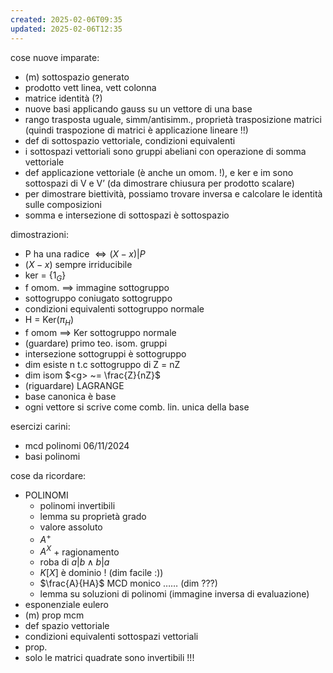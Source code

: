 ```yaml
---
created: 2025-02-06T09:35
updated: 2025-02-06T12:35
---
```

cose nuove imparate:
- (m) sottospazio generato
- prodotto vett linea, vett colonna
- matrice identità (?)
- nuove basi applicando gauss su un vettore di una base
- rango trasposta uguale, simm/antisimm., proprietà trasposizione matrici (quindi traspozione di matrici è applicazione lineare !!)
- def di sottospazio vettoriale, condizioni equivalenti
- i sottospazi vettoriali sono gruppi abeliani con operazione di somma vettoriale
- def applicazione vettoriale (è anche un omom. !), e ker e im sono sottospazi di V e V’ (da dimostrare chiusura per prodotto scalare)
- per dimostrare biettività, possiamo trovare inversa e calcolare le identità sulle composizioni
- somma e intersezione di sottospazi è sottospazio

dimostrazioni:
- P ha una radice $\iff (X-x)|P$
- $(X-x)$ sempre irriducibile
- ker = ${\{1_G}\}$
- f omom. $\implies$ immagine sottogruppo
- sottogruppo coniugato sottogruppo
- condizioni equivalenti sottogruppo normale
- H = Ker($\pi_{H}$)
- f omom $\implies$ Ker sottogruppo normale
- (guardare) primo teo. isom. gruppi
- intersezione sottogruppi è sottogruppo
- dim esiste n t.c sottogruppo di Z = nZ
- dim isom $<g> ~= \frac{Z}{nZ}$
- (riguardare) LAGRANGE
- base canonica è base
- ogni vettore si scrive come comb. lin. unica della base

esercizi carini:
- mcd polinomi 06/11/2024
- basi polinomi

cose da ricordare: 
- POLINOMI
	- polinomi invertibili
	- lemma su proprietà grado
	- valore assoluto
	- $A^+$
	- $A^X$ + ragionamento
	 - roba di $a|b \land b|a$
	 - $K[X]$ è dominio ! (dim facile :))
	 - $\frac{A}{HA}$
	 MCD monico …… (dim ???)
	 - lemma su soluzioni di polinomi (immagine inversa di evaluazione)
- esponenziale eulero
- (m) prop mcm
- def spazio vettoriale
- condizioni equivalenti sottospazi vettoriali
- prop.
- solo le matrici quadrate sono invertibili !!!